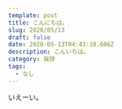 ```yaml
---
template: post
title: こんにちは。
slug: 2020/05/13
draft: false
date: 2020-05-13T04:43:18.606Z
description: こんいちは。
category: 挨拶
tags:
  - なし
---
```

いえーい。